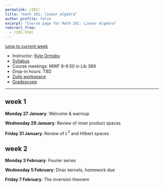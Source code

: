 ```yaml
---
permalink: /201/
title: "math 201: linear algebra"
author_profile: false
excerpt: "Course page for Math 201: Linear Algebra"
redirect_from: 
  - /201.html
---
```


[jump to current week](#week-1)  

  - Instructor: [Kyle Ormsby](kyleormsby.github.io)
  - [Syllabus](/files/411/411_syllabus.pdf)
  - Course meetings: MWF 9-9:50 in Lib 389
  - Drop-in hours: TBD
  - [Zulip workspace](https://math411-2025.zulipchat.com/)
  - [Gradescope](https://www.gradescope.com/courses/966524)

---

## week 1

**Monday 27 January**: Welcome & warmup

**Wednesday 29 January**: Review of inner product spaces

**Friday 31 January**: Review of $L^2$ and Hilbert spaces

## week 2

**Monday 3 February**: Fourier series

**Wednesday 5 February**: Dirac kernels, homework due

**Friday 7 February**: The inversion theorem

<!-- 
## week 3

**Monday 10 February**:

**Wednesday 12 February**: homework due

**Friday 14 February**:

## week 4

**Monday 17 February**:

**Wednesday 19 February**: homework due

**Friday 21 February**:

## week 5

**Monday 24 February**: 

**Wednesday 26 February**: homework due

**Friday 28 February**: 

## week 6

**Monday 3 March**: midterm exam distributed

**Wednesday 5 March**: midterm exam due

**Friday 7 March**:

## week 7

**Monday 10 March**: 

**Wednesday 12 March**: homework due

**Friday 14 March**:

## week 8

**Monday 17 March**:

**Wednesday 19 March**: homework due

**Friday 21 March**:

## spring break: 23-28 March

## week 9

**Monday 31 March**:

**Wednesday 2 April**: homework due

**Friday 4 April**:

## week 10

**Monday 7 April**:

**Wednesday 9 April**: homework due

**Friday 11 April**:

## week 11

**Monday 14 April**:

**Wednesday 16 April**: homework due

**Friday 18 April**:

## week 12

**Monday 21 April**:

**Wednesday 23 April**: student presentations

**Friday 25 April**: student presentations

## week 13

**Monday 28 April**: student presentations

**Wednesday 30 April**: student presentations

**Friday 2 May**: student presentations

## reading week: 5-9 May

## finals week

**Monday 12 May**: final exam distributed

**Wednesday 14 May**: final exam due

-->
